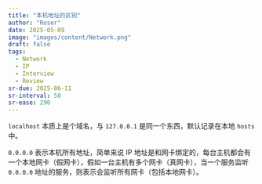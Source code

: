 ```yaml
---
title: "本机地址的区别"
author: "Roser"
date: 2025-05-09
image: "images/content/Network.png"
draft: false
tags:
  - Network
  - IP
  - Interview
  - Review
sr-due: 2025-06-11
sr-interval: 58
sr-ease: 290
---
```

`localhost` 本质上是个域名，与 `127.0.0.1` 是同一个东西，默认记录在本地 `hosts` 中。

`0.0.0.0` 表示本机所有地址，简单来说 IP 地址是和网卡绑定的，每台主机都会有一个本地网卡（假网卡），假如一台主机有多个网卡（真网卡），当一个服务监听 `0.0.0.0` 地址的服务，则表示会监听所有网卡（包括本地网卡）。